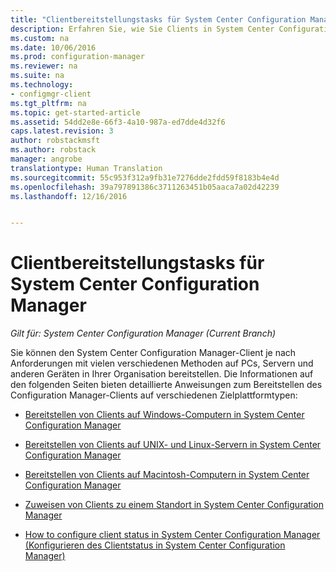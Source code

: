 ```yaml
---
title: "Clientbereitstellungstasks für System Center Configuration Manager | Microsoft-Dokumentation"
description: Erfahren Sie, wie Sie Clients in System Center Configuration Manager bereitstellen und konfigurieren.
ms.custom: na
ms.date: 10/06/2016
ms.prod: configuration-manager
ms.reviewer: na
ms.suite: na
ms.technology:
- configmgr-client
ms.tgt_pltfrm: na
ms.topic: get-started-article
ms.assetid: 54dd2e8e-66f3-4a10-987a-ed7dde4d32f6
caps.latest.revision: 3
author: robstackmsft
ms.author: robstack
manager: angrobe
translationtype: Human Translation
ms.sourcegitcommit: 55c953f312a9fb31e7276dde2fdd59f8183b4e4d
ms.openlocfilehash: 39a797891386c3711263451b05aaca7a02d42239
ms.lasthandoff: 12/16/2016


---
```

# <a name="client-deployment-tasks-for-system-center-configuration-manager"></a>Clientbereitstellungstasks für System Center Configuration Manager

*Gilt für: System Center Configuration Manager (Current Branch)*

Sie können den System Center Configuration Manager-Client je nach Anforderungen mit vielen verschiedenen Methoden auf PCs, Servern und anderen Geräten in Ihrer Organisation bereitstellen. Die Informationen auf den folgenden Seiten bieten detaillierte Anweisungen zum Bereitstellen des Configuration Manager-Clients auf verschiedenen Zielplattformtypen:  

-   [Bereitstellen von Clients auf Windows-Computern in System Center Configuration Manager](../../../core/clients/deploy/deploy-clients-to-windows-computers.md)  

-   [Bereitstellen von Clients auf UNIX- und Linux-Servern in System Center Configuration Manager](../../../core/clients/deploy/deploy-clients-to-unix-and-linux-servers.md)  

-   [Bereitstellen von Clients auf Macintosh-Computern in System Center Configuration Manager](../../../core/clients/deploy/deploy-clients-to-macs.md)  

-   [Zuweisen von Clients zu einem Standort in System Center Configuration Manager](../../../core/clients/deploy/assign-clients-to-a-site.md)  

-   [How to configure client status in System Center Configuration Manager (Konfigurieren des Clientstatus in System Center Configuration Manager)](../../../core/clients/deploy/configure-client-status.md)  

